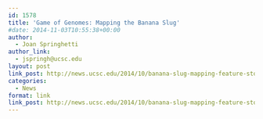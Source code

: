 ```yaml
---
id: 1578
title: 'Game of Genomes: Mapping the Banana Slug'
#date: 2014-11-03T10:55:38+00:00
author:
  - Joan Springhetti
author_link:
  - jspringh@ucsc.edu
layout: post
link_post: http://news.ucsc.edu/2014/10/banana-slug-mapping-feature-story.html
categories:
  - News
format: link
link_post: http://news.ucsc.edu/2014/10/banana-slug-mapping-feature-story.html
---
```

